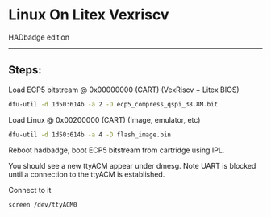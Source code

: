 # Linux On Litex Vexriscv
HADbadge edition
 

-----

## Steps:

Load ECP5 bitstream @ 0x00000000 (CART) (VexRiscv + Litex BIOS)
```sh 
dfu-util -d 1d50:614b -a 2 -D ecp5_compress_qspi_38.8M.bit
```

Load Linux @ 0x00200000 (CART) (Image, emulator, etc)
```sh
dfu-util -d 1d50:614b -a 4 -D flash_image.bin
```


Reboot hadbadge, boot ECP5 bitstream from cartridge using IPL.

You should see a new ttyACM appear under dmesg. Note UART is blocked until a connection to the ttyACM is established.

Connect to it
```sh
screen /dev/ttyACM0
```